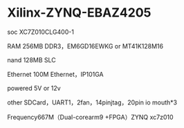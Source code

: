 # Xilinx-ZYNQ-EBAZ4205
soc	  XC7Z010CLG400-1

RAM	  256MB DDR3，EM6GD16EWKG or MT41K128M16

nand	  128MB SLC

Ethernet  100M Ethernet，IP101GA

powered   5V or 12v

other	SDCard，UART1，2fan，14pinjtag，20pin io mouth*3

Frequency667M（Dual-corearm9 +FPGA）ZYNQ xc7z010

